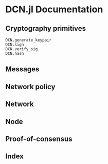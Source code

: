 # DCN.jl Documentation

## Cryptography primitives

```@docs
DCN.generate_keypair
DCN.sign
DCN.verify_sig
DCN.hash
```

## Messages

## Network policy

## Network

## Node

## Proof-of-consensus

## Index

```@index
```